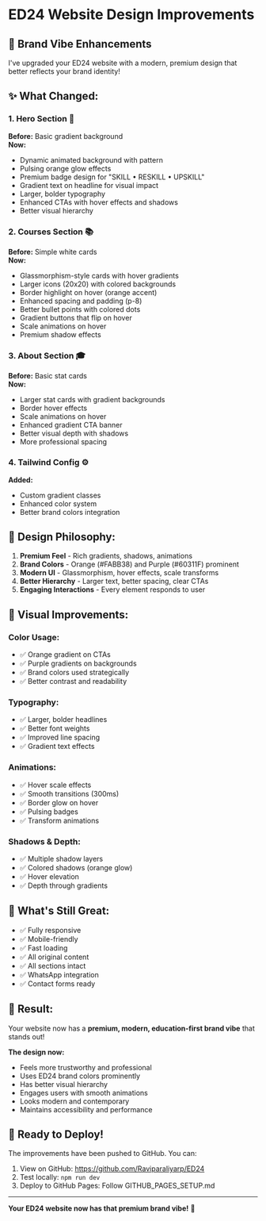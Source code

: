 # ED24 Website Design Improvements

## 🎨 Brand Vibe Enhancements

I've upgraded your ED24 website with a modern, premium design that better reflects your brand identity!

## ✨ What Changed:

### 1. **Hero Section** 🚀
**Before:** Basic gradient background  
**Now:** 
- Dynamic animated background with pattern
- Pulsing orange glow effects
- Premium badge design for "SKILL • RESKILL • UPSKILL"
- Gradient text on headline for visual impact
- Larger, bolder typography
- Enhanced CTAs with hover effects and shadows
- Better visual hierarchy

### 2. **Courses Section** 📚
**Before:** Simple white cards  
**Now:**
- Glassmorphism-style cards with hover gradients
- Larger icons (20x20) with colored backgrounds
- Border highlight on hover (orange accent)
- Enhanced spacing and padding (p-8)
- Better bullet points with colored dots
- Gradient buttons that flip on hover
- Scale animations on hover
- Premium shadow effects

### 3. **About Section** 🎓
**Before:** Basic stat cards  
**Now:**
- Larger stat cards with gradient backgrounds
- Border hover effects
- Scale animations on hover
- Enhanced gradient CTA banner
- Better visual depth with shadows
- More professional spacing

### 4. **Tailwind Config** ⚙️
**Added:**
- Custom gradient classes
- Enhanced color system
- Better brand colors integration

## 🎨 Design Philosophy:

1. **Premium Feel** - Rich gradients, shadows, animations
2. **Brand Colors** - Orange (#FABB38) and Purple (#60311F) prominent
3. **Modern UI** - Glassmorphism, hover effects, scale transforms
4. **Better Hierarchy** - Larger text, better spacing, clear CTAs
5. **Engaging Interactions** - Every element responds to user

## 🚀 Visual Improvements:

### Color Usage:
- ✅ Orange gradient on CTAs
- ✅ Purple gradients on backgrounds
- ✅ Brand colors used strategically
- ✅ Better contrast and readability

### Typography:
- ✅ Larger, bolder headlines
- ✅ Better font weights
- ✅ Improved line spacing
- ✅ Gradient text effects

### Animations:
- ✅ Hover scale effects
- ✅ Smooth transitions (300ms)
- ✅ Border glow on hover
- ✅ Pulsing badges
- ✅ Transform animations

### Shadows & Depth:
- ✅ Multiple shadow layers
- ✅ Colored shadows (orange glow)
- ✅ Hover elevation
- ✅ Depth through gradients

## 📱 What's Still Great:
- ✅ Fully responsive
- ✅ Mobile-friendly
- ✅ Fast loading
- ✅ All original content
- ✅ All sections intact
- ✅ WhatsApp integration
- ✅ Contact forms ready

## 🎯 Result:

Your website now has a **premium, modern, education-first brand vibe** that stands out!

**The design now:**
- Feels more trustworthy and professional
- Uses ED24 brand colors prominently
- Has better visual hierarchy
- Engages users with smooth animations
- Looks modern and contemporary
- Maintains accessibility and performance

## 🚀 Ready to Deploy!

The improvements have been pushed to GitHub. You can:
1. View on GitHub: https://github.com/Raviparaliyarp/ED24
2. Test locally: `npm run dev`
3. Deploy to GitHub Pages: Follow GITHUB_PAGES_SETUP.md

---

**Your ED24 website now has that premium brand vibe!** 🎉

